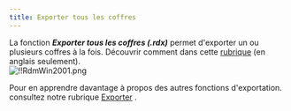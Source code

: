 ```yaml
---
title: Exporter tous les coffres
---
```

La fonction ***Exporter tous les coffres (.rdx)*** permet d&apos;exporter un ou plusieurs coffres à la fois. Découvrir comment dans cette [rubrique](/kb/remote-desktop-manager/how-to-articles/export-import-vaults/) (en anglais seulement).  
![!!RdmWin2001.png](/img/fr/rdm/windows/RdmWin2001.png) 

Pour en apprendre davantage à propos des autres fonctions d&apos;exportation. consultez notre rubrique [Exporter](/fr/rdm/windows/commands/file/export/) . 

